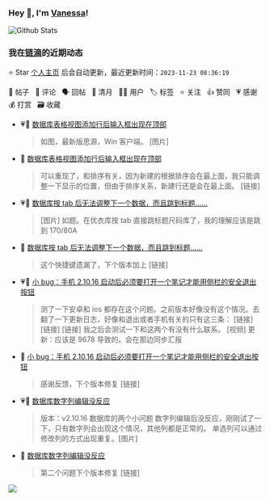 ### Hey 👋, I'm [Vanessa](http://vanessa.b3log.org/)!

![Github Stats](https://github-readme-stats.vercel.app/api?username=Vanessa219&show_icons=true)

<!--events start -->

### 我在[链滴](https://ld246.com)的近期动态

⭐️ Star [个人主页](https://github.com/Vanessa219/Vanessa219) 后会自动更新，最近更新时间：`2023-11-23 08:36:19`

📝 帖子 &nbsp; 💬 评论 &nbsp; 🗣 回帖 &nbsp; 🌙 清月 &nbsp; 👨‍💻 用户 &nbsp; 🏷️ 标签 &nbsp; ⭐️ 关注 &nbsp; 👍 赞同 &nbsp; 💗 感谢 &nbsp; 💰 打赏 &nbsp; 🗃 收藏

* 💗📝 [数据库表格视图添加行后输入框出现在顶部](https://ld246.com/article/1700537839021)

  > 如图，最新版思源，Win 客户端。 [图片]
* 💬 [数据库表格视图添加行后输入框出现在顶部](https://ld246.com/article/1700537839021/comment/1700662796619#comments)

  > 可以重现了，和排序有关，因为新建的根据排序会在最上面，我只能调整一下显示的位置，但由于排序关系，新建行还是会在最上面。 [链接]
* 💗📝 [数据库按 tab 后无法调整下一个数据，而且跳到标题……](https://ld246.com/article/1700633005813)

  > [图片] 如题。在优衣库按 tab 直接跳标题尺码库了，我的理解应该是跳到 170/80A
* 💬 [数据库按 tab 后无法调整下一个数据，而且跳到标题……](https://ld246.com/article/1700633005813/comment/1700641433366#comments)

  > 这个快捷键遗漏了，下个版本加上 [链接]
* 💗📝 [小 bug：手机 2.10.16 启动后必须要打开一个笔记才能用侧栏的安全退出按钮](https://ld246.com/article/1700581893083)

  > 测了一下安卓和 ios 都存在这个问题。之前版本好像没有这个情况。去翻了一下更新日志，好像和退出或者手机有关的只有这三条： [链接] [链接] [链接] 我之后会测试一下和这两个有没有什么联系。 [视频] 更新：应该是 9678 导致的。会在那边同步汇报
* 💬 [小 bug：手机 2.10.16 启动后必须要打开一个笔记才能用侧栏的安全退出按钮](https://ld246.com/article/1700581893083/comment/1700626784134#comments)

  > 感谢反馈，下个版本修复 [链接]
* 💗📝 [数据库数字列编辑没反应](https://ld246.com/article/1700619560995)

  > 版本：v2.10.16 数据库的两个小问题 数字列编辑后没反应，刚刚试了一下，只有数字列会出现这个情况，其他列都是正常的。 单选列可以通过修改列的方式出现重复。[图片]
* 💬 [数据库数字列编辑没反应](https://ld246.com/article/1700619560995/comment/1700626143426#comments)

  > 第二个问题下个版本修复 [链接]


<!--events end -->

<a title="Hits" target="_blank" href="https://github.com/Vanessa219/Vanessa219"><img src="https://hits.b3log.org/Vanessa219/Vanessa219.svg"></a>
